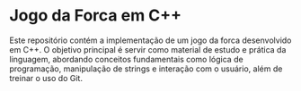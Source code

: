 # Jogo da Forca em C++

Este repositório contém a implementação de um jogo da forca desenvolvido em C++. O objetivo principal é servir como material de estudo e prática da linguagem, abordando conceitos fundamentais como lógica de programação, manipulação de strings e interação com o usuário, além de treinar o uso do Git.